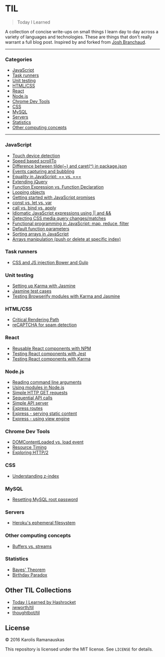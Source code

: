 # TIL

> Today I Learned

A collection of concise write-ups on small things I learn day to day across a
variety of languages and technologies. These are things that don't really
warrant a full blog post. Inspired by and forked from [Josh Branchaud](http://joshbranchaud.com/).

---

### Categories

* [JavaScript](#javascript)
* [Task runners](#task-runners)
* [Unit testing](#unit-testing)
* [HTML/CSS](#htmlcss)
* [React](#react)
* [Node.js](#nodejs)
* [Chrome Dev Tools](#chrome-dev-tools)
* [CSS](#css)
* [MySQL](#mysql)
* [Servers](#servers)
* [Statistics](#statistics)
* [Other computing concepts](#other-computing-concepts)

---

### JavaScript
- [Touch device detection](javascript/touch-device-detection.md)
- [Speed based scrollTo](javascript/speed-based-scrollto.md)
- [Difference between tilde(~) and caret(^) in package.json](javascript/difference-tilde-caret.md)
- [Events capturing and bubbling](javascript/events-capturing-bubbling.md)
- [Equality in JavaScript: == vs. ===](javascript/equality-in-javascript.md)
- [Extending jQuery](javascript/extending-jquery.md)
- [Function Expression vs. Function Declaration](javascript/function-expression-vs-declaration.md)
- [Looping objects](javascript/looping-objects.md)
- [Getting started with JavaScript promises](javascript/getting-started-with-promises.md)
- [const vs. let vs. var](javascript/const-let-var.md)
- [call vs. bind vs. apply](javascript/call-bind-apply.md)
- [Idiomatic JavaScript expressions using || and &&](javascript/idiomatic-javascript-expressions.md)
- [Detecting CSS media query changes/matches](javascript/detecting-css-media-query-changes-matches.md)
- [Functional programming in JavaScript: map, reduce, filter](javascript/map-reduce-filter.md)
- [Default function parameters](javascript/default-function-parameters.md)
- [Sorting arrays in JavaScript](javascript/sorting-arrays-in-javascript.md)
- [Arrays manipulation (push or delete at specific index)](javascript/arrays-manipulation.md)

### Task runners
- [CSS and JS injection Bower and Gulp](task-runners/css-js-injection-bower-gulp.md)

### Unit testing
- [Setting up Karma with Jasmine](unit-testing/setting-up-karma-with-jasmine.md)
- [Jasmine test cases](unit-testing/jasmine-test-cases.md)
- [Testing Browserify modules with Karma and Jasmine](unit-testing/browserify-testing.md)

### HTML/CSS
- [Critical Rendering Path](html-css/critical-rendering-path.md)
- [reCAPTCHA for spam detection](html-css/recaptcha-for-spam-detection.md)

### React
- [Reusable React components with NPM](react/reusable-react-components-with-npm.md)
- [Testing React components with Jest](react/testing-react-with-jest.md)
- [Testing React components with Karma](react/testing-react-components-with-karma.md)

### Node.js
- [Reading command line arguments](nodejs/reading-command-line-arguments.md)
- [Using modules in Node.js](nodejs/nodejs-modules.md)
- [Simple HTTP GET requests](nodejs/simple-http-get-requests.md)
- [Sequential API calls](nodejs/sequential-api-calls.md)
- [Simple API server](nodejs/simple-api-server.md)
- [Express routes](nodejs/routes-in-expressjs.md)
- [Express - serving static content](nodejs/serving-static-content-express.md)
- [Express - using view engine](nodejs/using-view-engine.md)

### Chrome Dev Tools
- [DOMContentLoaded vs. load event](chrome-dev-tools/domcontentloaded-vs-load-event.md)
- [Resource Timing](chrome-dev-tools/understanding-resource-timing.md)
- [Exploring HTTP/2](chrome-dev-tools/exploring-http-2.md)

### CSS
- [Understanding z-index](css/understanding-z-index.md)

### MySQL
- [Resetting MySQL root password](mysql/resetting-mysql-root-password.md)

### Servers
- [Heroku's ephemeral filesystem](servers/herokus-ephemeral-filesystem.md)

### Other computing concepts
- [Buffers vs. streams](other-computing-concepts/buffers-vs-streams.md)

### Statistics
- [Bayes' Theorem](statistics/bayes-theorem.md)
- [Birthday Paradox](statistics/birthday-paradox.md)

## Other TIL Collections

* [Today I Learned by Hashrocket](https://til.hashrocket.com)
* [jwworth/til](https://github.com/jwworth/til)
* [thoughtbot/til](https://github.com/thoughtbot/til)

## License

&copy; 2016 Karolis Ramanauskas

This repository is licensed under the MIT license. See `LICENSE` for
details.
